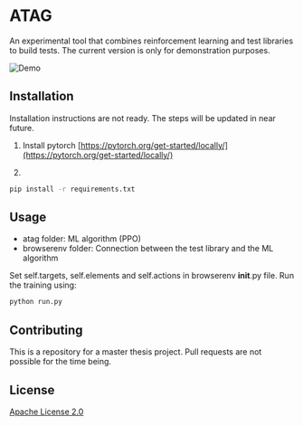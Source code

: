 # ATAG

An experimental tool that combines reinforcement learning and test libraries to build tests. The current version is only for demonstration purposes.

![Demo](resources/material/atag_demo.gif)

## Installation

Installation instructions are not ready. The steps will be updated in near future.

1. Install pytorch
[https://pytorch.org/get-started/locally/](https://pytorch.org/get-started/locally/)

2. 
```bash
pip install -r requirements.txt
```

## Usage

- atag folder: ML algorithm (PPO)
- browserenv folder: Connection between the test library and the ML algorithm

Set self.targets, self.elements and self.actions in browserenv __init__.py file. Run the training using:

```bash
python run.py
```

## Contributing

This is a repository for a master thesis project. Pull requests are not possible for the time being.

## License

[Apache License 2.0](https://choosealicense.com/licenses/apache-2.0/)

